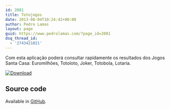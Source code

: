 ```yaml
---
id: 2081
title: Totojogos
date: 2013-08-04T10:24:42+00:00
author: Pedro Lamas
layout: page
guid: https://www.pedrolamas.com/?page_id=2081
dsq_thread_id:
  - '2743421021'
---
```


Com esta aplicação poderá consultar rapidamente os resultados dos Jogos Santa Casa: Euromilhões, Totoloto, Joker, Totobola, Lotaria.

[![Download](/wp-content/uploads/2013/08/258x67_WPS_Download_cyan.png)](http://windowsphone.com/s?appid=bba5b571-13d3-49e9-841e-0e2bf0009fd3)

## Source code

Available in [GitHub](https://github.com/pedrolamas/PedroLamas.JogosSantaCasa).
